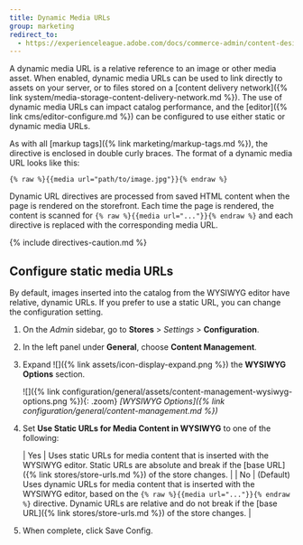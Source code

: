 ```yaml
---
title: Dynamic Media URLs
group: marketing
redirect_to:
  - https://experienceleague.adobe.com/docs/commerce-admin/content-design/media/storage/catalog-urls-dynamic-media.html
---
```


A dynamic media URL is a relative reference to an image or other media asset. When enabled, dynamic media URLs can be used to link directly to assets on your server, or to files stored on a [content delivery network]({% link system/media-storage-content-delivery-network.md %}). The use of dynamic media URLs can impact catalog performance, and the [editor]({% link cms/editor-configure.md %}) can be configured to use either static or dynamic media URLs.

As with all [markup tags]({% link marketing/markup-tags.md %}), the directive is enclosed in double curly braces. The format of a dynamic media URL looks like this:

`{% raw %}{{media url="path/to/image.jpg"}}{% endraw %}`

Dynamic URL directives are processed from saved HTML content when the page is rendered on the storefront. Each time the page is rendered, the content is scanned for `{% raw %}{{media url="..."}}{% endraw %}` and each directive is replaced with the corresponding media URL.

{% include directives-caution.md %}

## Configure static media URLs

By default, images inserted into the catalog from the WYSIWYG editor have relative, dynamic URLs. If you prefer to use a static URL, you can change the configuration setting.

1. On the _Admin_ sidebar, go to **Stores** > _Settings_ > **Configuration**.

1. In the left panel under **General**, choose **Content Management**.

1. Expand ![]({% link assets/icon-display-expand.png %}) the **WYSIWYG Options** section.

   ![]({% link configuration/general/assets/content-management-wysiwyg-options.png %}){: .zoom}
   _[WYSIWYG Options]({% link configuration/general/content-management.md %})_

1. Set **Use Static URLs for Media Content in WYSIWYG** to one of the following:

   | Yes | Uses static URLs for media content that is inserted with the WYSIWYG editor. Static URLs are absolute and break if the [base URL]({% link stores/store-urls.md %}) of the store changes. |
   | No | (Default) Uses dynamic URLs for media content that is inserted with the WYSIWYG editor, based on the `{% raw %}{{media url="..."}}{% endraw %}` directive. Dynamic URLs are relative and do not break if the [base URL]({% link stores/store-urls.md %}) of the store changes. |

1. When complete, click <span class="btn">Save Config</span>.
